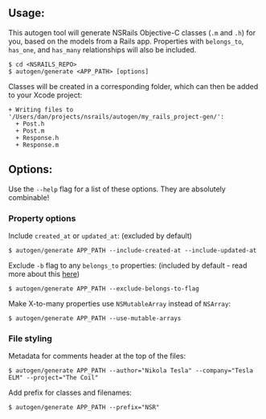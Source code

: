 Usage:
-----------

This autogen tool will generate NSRails Objective-C classes (`.m` and `.h`) for you, based on the models from a Rails app. Properties with `belongs_to`, `has_one`, and `has_many` relationships will also be included.

```
$ cd <NSRAILS_REPO>
$ autogen/generate <APP_PATH> [options]
```

Classes will be created in a corresponding folder, which can then be added to your Xcode project:

```
+ Writing files to '/Users/dan/projects/nsrails/autogen/my_rails_project-gen/':
  + Post.h
  + Post.m
  + Response.h
  + Response.m
```

Options:
-----------

Use the `--help` flag for a list of these options. They are absolutely combinable!

### Property options

Include `created_at` or `updated_at`: (excluded by default)

```
$ autogen/generate APP_PATH --include-created-at --include-updated-at
```

Exclude `-b` flag to any `belongs_to` properties: (included by default - read more about this [here](https://github.com/dingbat/nsrails/wiki/Property-flags))

```
$ autogen/generate APP_PATH --exclude-belongs-to-flag
```

Make X-to-many properties use `NSMutableArray` instead of `NSArray`:

```
$ autogen/generate APP_PATH --use-mutable-arrays
```

### File styling

Metadata for comments header at the top of the files:

```
$ autogen/generate APP_PATH --author="Nikola Tesla" --company="Tesla ELM" --project="The Coil"
```

Add prefix for classes and filenames:

```
$ autogen/generate APP_PATH --prefix="NSR"
```

